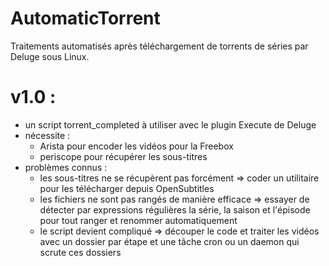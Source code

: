 AutomaticTorrent
================

Traitements automatisés après téléchargement de torrents de séries par Deluge sous Linux.

v1.0 :
======

 - un script torrent_completed à utiliser avec le plugin Execute de Deluge
 - nécessite :
    * Arista pour encoder les vidéos pour la Freebox
    * periscope pour récupérer les sous-titres
 - problèmes connus : 
    * les sous-titres ne se récupèrent pas forcément 
        => coder un utilitaire pour les télécharger depuis OpenSubtitles
    * les fichiers ne sont pas rangés de manière efficace
        => essayer de détecter par expressions régulières la série, la saison et l'épisode pour tout ranger et renommer automatiquement
    * le script devient compliqué
        => découper le code et traiter les vidéos avec un dossier par étape et une tâche cron ou un daemon qui scrute ces dossiers
